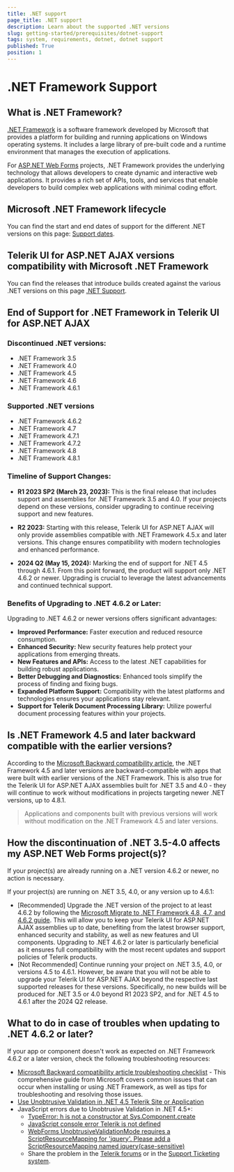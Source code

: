 ```yaml
---
title: .NET support
page_title: .NET support
description: Learn about the supported .NET versions
slug: getting-started/prerequisites/dotnet-support
tags: system, requirements, dotnet, dotnet support
published: True
position: 1
---
```


# .NET Framework Support

## What is .NET Framework?

[.NET Framework](https://dotnet.microsoft.com/en-us/learn/dotnet/what-is-dotnet-framework) is a software framework developed by Microsoft that provides a platform for building and running applications on Windows operating systems. It includes a large library of pre-built code and a runtime environment that manages the execution of applications.

For [ASP.NET Web Forms](https://learn.microsoft.com/en-us/aspnet/web-forms/) projects, .NET Framework provides the underlying technology that allows developers to create dynamic and interactive web applications. It provides a rich set of APIs, tools, and services that enable developers to build complex web applications with minimal coding effort.

## Microsoft .NET Framework lifecycle

You can find the start and end dates of support for the different .NET versions on this page: [Support dates](https://learn.microsoft.com/en-us/lifecycle/products/microsoft-net-framework).


## Telerik UI for ASP.NET AJAX versions compatibility with Microsoft .NET Framework

You can find the releases that introduce  builds created against the various .NET versions on this page [.NET Support](https://www.telerik.com/aspnet-ajax/tech-sheets/net-support).

## End of Support for .NET Framework in Telerik UI for ASP.NET AJAX

### Discontinued .NET versions:

- .NET Framework 3.5
- .NET Framework 4.0
- .NET Framework 4.5
- .NET Framework 4.6
- .NET Framework 4.6.1

### Supported .NET versions

- .NET Framework 4.6.2
- .NET Framework 4.7
- .NET Framework 4.7.1
- .NET Framework 4.7.2
- .NET Framework 4.8
- .NET Framework 4.8.1

### Timeline of Support Changes:
- **R1 2023 SP2 (March 23, 2023):** This is the final release that includes support and assemblies for .NET Framework 3.5 and 4.0. If your projects depend on these versions, consider upgrading to continue receiving support and new features.
  
- **R2 2023:** Starting with this release, Telerik UI for ASP.NET AJAX will only provide assemblies compatible with .NET Framework 4.5.x and later versions. This change ensures compatibility with modern technologies and enhanced performance.

- **2024 Q2 (May 15, 2024):** Marking the end of support for .NET 4.5 through 4.6.1. From this point forward, the product will support only .NET 4.6.2 or newer. Upgrading is crucial to leverage the latest advancements and continued technical support.

### Benefits of Upgrading to .NET 4.6.2 or Later:
Upgrading to .NET 4.6.2 or newer versions offers significant advantages:
- **Improved Performance:** Faster execution and reduced resource consumption.
- **Enhanced Security:** New security features help protect your applications from emerging threats.
- **New Features and APIs:** Access to the latest .NET capabilities for building robust applications.
- **Better Debugging and Diagnostics:** Enhanced tools simplify the process of finding and fixing bugs.
- **Expanded Platform Support:** Compatibility with the latest platforms and technologies ensures your applications stay relevant.
- **Support for Telerik Document Processing Library:** Utilize powerful document processing features within your projects.

## Is .NET Framework 4.5 and later backward compatible with the earlier versions?
According to the [Microsoft Backward compatibility article](https://learn.microsoft.com/en-us/dotnet/framework/migration-guide/version-compatibility#backward-compatibility), the .NET Framework 4.5 and later versions are backward-compatible with apps that were built with earlier versions of the .NET Framework. This is also true for the Telerik UI for ASP.NET AJAX assemblies built for .NET 3.5 and 4.0 - they will continue to work without modifications in projects targeting newer .NET versions, up to 4.8.1.

> Applications and components built with previous versions will work without modification on the .NET Framework 4.5 and later versions.

## How the discontinuation of .NET 3.5-4.0 affects my ASP.NET Web Forms project(s)?

If your project(s) are already running on a .NET version 4.6.2 or newer, no action is necessary.

If your project(s) are running on .NET 3.5, 4.0, or any version up to 4.6.1:

* [Recommended] Upgrade the .NET version of the project to at least 4.6.2 by following the [Microsoft Migrate to .NET Framework 4.8, 4.7, and 4.6.2 guide](https://learn.microsoft.com/en-us/dotnet/framework/migration-guide/). This will allow you to keep your Telerik UI for ASP.NET AJAX assemblies up to date, benefiting from the latest browser support, enhanced security and stability, as well as new features and UI components. Upgrading to .NET 4.6.2 or later is particularly beneficial as it ensures full compatibility with the most recent updates and support policies of Telerik products.
* [Not Recommended] Continue running your project on .NET 3.5, 4.0, or versions 4.5 to 4.6.1. However, be aware that you will not be able to upgrade your Telerik UI for ASP.NET AJAX beyond the respective last supported releases for these versions. Specifically, no new builds will be produced for .NET 3.5 or 4.0 beyond R1 2023 SP2, and for .NET 4.5 to 4.6.1 after the 2024 Q2 release.

## What to do in case of troubles when updating to .NET 4.6.2 or later?
If your app or component doesn't work as expected on .NET Framework 4.6.2 or a later version, check the following troubleshooting resources:

* [Microsoft Backward compatibility article troubleshooting checklist](https://learn.microsoft.com/en-us/dotnet/framework/migration-guide/version-compatibility#:~:text=if%20your%20app%20or%20component%20doesn't%20work%20as%20expected%20on%20.net%20framework%204.5%20or%20a%20later%20version%2C%20use%20the%20following%20checklists%3A) -  This comprehensive guide from Microsoft covers common issues that can occur when installing or using .NET Framework, as well as tips for troubleshooting and resolving those issues.
* [Use Unobtrusive Validation in .NET 4.5 Telerik Site or Application](https://docs.telerik.com/devtools/aspnet-ajax/knowledge-base/unobtrusive-validation-net45-telerik-site-app)
* JavaScript errors due to Unobtrusive Validation in .NET 4.5+:
  * [TypeError: h is not a constructor at Sys.Component.create](https://docs.telerik.com/devtools/aspnet-ajax/knowledge-base/common-typeerror-h-is-not-a-constructor)
  * [JavaScript console error Telerik is not defined](https://docs.telerik.com/devtools/aspnet-ajax/knowledge-base/common-error-telerik-is-undefined)
  * [WebForms UnobtrusiveValidationMode requires a ScriptResourceMapping for 'jquery'. Please add a ScriptResourceMapping named jquery(case-sensitive)](https://stackoverflow.com/questions/16660900/webforms-unobtrusivevalidationmode-requires-a-scriptresourcemapping-for-jquery)
  * Share the problem in the [Telerik forums](https://www.telerik.com/forums/aspnet-ajax) or in the [Support Ticketing system](https://www.telerik.com/account/support-tickets).


